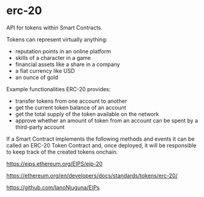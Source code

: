 # erc-20

API for tokens within Smart Contracts.

Tokens can represent virtually anything:

* reputation points in an online platform
* skills of a character in a game
* financial assets like a share in a company
* a fiat currency like USD
* an ounce of gold

Example functionalities ERC-20 provides:

* transfer tokens from one account to another
* get the current token balance of an account
* get the total supply of the token available on the network
* approve whether an amount of token from an account can be spent by a third-party account

If a Smart Contract implements the following methods and events it can be called an ERC-20 Token Contract and, 
once deployed, it will be responsible to keep track of the created tokens onchain.



https://eips.ethereum.org/EIPS/eip-20

https://ethereum.org/en/developers/docs/standards/tokens/erc-20/

https://github.com/IanoNjuguna/EIPs
